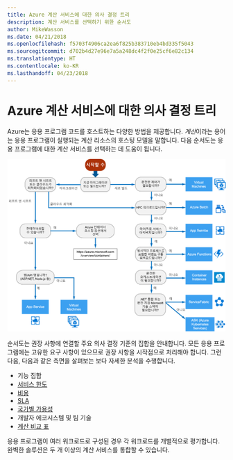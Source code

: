 ```yaml
---
title: Azure 계산 서비스에 대한 의사 결정 트리
description: 계산 서비스를 선택하기 위한 순서도
author: MikeWasson
ms.date: 04/21/2018
ms.openlocfilehash: f5703f4906ca2ea6f825b383710eb4bd335f5043
ms.sourcegitcommit: d702b4d27e96e7a5a248dc4f2f0e25cf6e82c134
ms.translationtype: HT
ms.contentlocale: ko-KR
ms.lasthandoff: 04/23/2018
---
```

# <a name="decision-tree-for-azure-compute-services"></a>Azure 계산 서비스에 대한 의사 결정 트리

Azure는 응용 프로그램 코드를 호스트하는 다양한 방법을 제공합니다. *계산*이라는 용어는 응용 프로그램이 실행되는 계산 리소스의 호스팅 모델을 말합니다. 다음 순서도는 응용 프로그램에 대한 계산 서비스를 선택하는 데 도움이 됩니다.
 
![](../images/compute-decision-tree.svg)

순서도는 권장 사항에 연결할 주요 의사 결정 기준의 집합을 안내합니다. 모든 응용 프로그램에는 고유한 요구 사항이 있으므로 권장 사항을 시작점으로 처리해야 합니다. 그런 다음, 다음과 같은 측면을 살펴보는 보다 자세한 분석을 수행합니다.
 
- 기능 집합
- [서비스 한도](/azure/azure-subscription-service-limits)
- [비용](https://azure.microsoft.com/pricing/)
- [SLA](https://azure.microsoft.com/support/legal/sla/)
- [국가별 가용성](https://azure.microsoft.com/global-infrastructure/services/)
- 개발자 에코시스템 및 팀 기술
- [계산 비교 표](./compute-comparison.md)

응용 프로그램이 여러 워크로드로 구성된 경우 각 워크로드를 개별적으로 평가합니다. 완벽한 솔루션은 두 개 이상의 계산 서비스를 통합할 수 있습니다.

